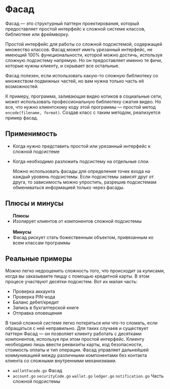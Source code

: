 <h1>Фасад</h1>
  <p>Фасад — это структурный паттерн проектирования, который предоставляет простой интерфейс к сложной системе классов, библиотеке или фреймворку.</p>
  <p>Простой интерфейс для работы со сложной подсистемой, содержащей множество классов. Фасад может иметь урезанный интерфейс,
    не имеющий 100% функциональности, которой можно достичь, используя сложную подсистему напрямую. Но он предоставляет именно те фичи, 
    которые нужны клиенту, и скрывает все остальные.</p>
  <p>Фасад полезен, если использовать какую-то сложную библиотеку со множеством подвижных частей, но вам нужна только часть её возможностей.</p>
  <p>
    К примеру, программа, заливающая видео котиков в социальные сети, может использовать профессиональную библиотеку сжатия видео. 
    Но все, что нужно клиентскому коду этой программы — простой метод <code>encode(filename, format)</code>. 
    Создав класс с таким методом, реализуется пример фасад.
  </p>
  <h2>Применимость</h2>
  <ul>
    <li>
      Когда нужно представить простой или урезанный интерфейс к сложной подсистеме
    </li>
    <li>
      <p>Когда необходимо разложить подсистему на отдельные слои.</p>
      <p>
        Можно использовать фасады для определения точек входа на каждый уровень подсистемы.
        Если подсистемы зависят друг от друга, то зависимость можно упростить, 
        разрешив подсистемам обмениваться информацией только через фасады.
      </p>
    </li>
  </ul>
  <h2>Плюсы и минусы</h2>
    <ul>
      <b>Плюсы</b>
      <li>Изолирует клиентов от компонентов сложной подсистемы</li>
      </br>
      <b>Минусы</b>
      <li> Фасад рискует стать божественным объектом, привязанным ко всем классам программы</li>
    </ul>
  <h2>Реальные примеры</h2>
  <p>
    Можно легко недооценить сложность того, что происходит за кулисами, когда вы заказываете пиццу с помощью кредитной карты.
    В этом процесе участвуют десятки подсистем. Вот их малая часть:
  </p>
  <ul>
    <li>Проверка аккаунта</li>
    <li>Проверка PIN-кода</li>
    <li>Баланс дебет/кредит</li>
    <li>Запись в бухгалтерской книге</li>
    <li>Отправка оповещения</li>
  </ul>
  <p>
   В такой сложной системе легко потеряться или что-то сломать, если обращаться с ней неправильно.
    Для таких случаев и существует паттерн Фасад — он позволяет клиенту работать с десятками компонентов, используя при этом простой интерфейс.
    Клиенту необходимо лишь ввести реквизиты карты, код безопасности, стоимость оплаты и тип операции.
    Фасад управляет дальнейшей коммуникацией между различными компонентами без контакта клиента со сложными внутренними механизмами.
  </p>
  <p>
    <ul>
      <li>
        <code>walletFacade.go</code> Фасад
      </li>
      <li>
            <code>account.go</code> <code>securityCode.go</code> <code>wallet.go</code> <code>ledger.go</code> <code>notification.go</code> Часть сложной подсистемы
      </li>
    </ul>
  </p> 
